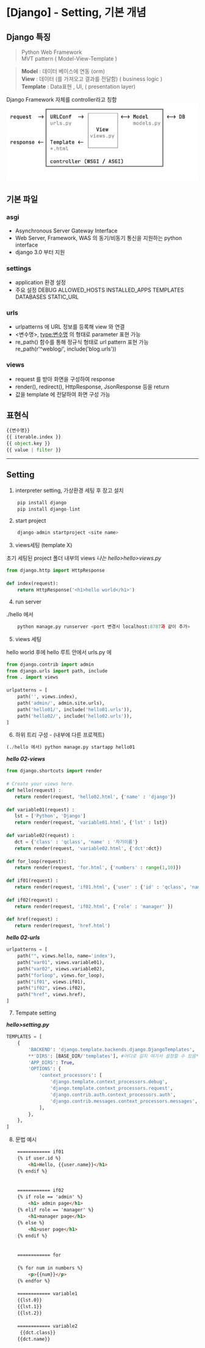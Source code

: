 # [Django] - Setting, 기본 개념

## Django 특징

> Python Web Framework     
> MVT pattern ( Model-View-Template )     

> **Model** : 데이터 베이스에 연동 (orm)     
> **View** : 데이터 (를 가져오고 결과를 전달함) ( business logic )     
> **Template** : Data표현 , UI, ( presentation layer)     

Django Framework 자체를 controller라고 칭함     
![django](../images/django.png)     

## 기본 파일

### asgi

- Asynchronous Server Gateway Interface
- Web Server, Framework, WAS 의
동기/비동기 통신을 지원하는 python interface
- django 3.0 부터 지원

### settings

- application 환경 설정
- 주요 설정 DEBUG
  ALLOWED_HOSTS
  INSTALLED_APPS
  TEMPLATES
  DATABASES
  STATIC_URL

### urls

- urlpatterns 에 URL 정보를 등록해 view 와 연결     
- <변수명>, <type:변수명> 의 형태로 parameter 표현 가능     
- re_path() 함수를 통해 정규식 형태로 url pattern 표현 가능 re_path(r'^weblog/', include('blog.urls'))     

### views

- request 를 받아 화면을 구성하여 response     
- render(), redirect(), HttpResponse, JsonResponse 등을 return     
- 값을 template 에 전달하여 화면 구성 가능     
     
## 표현식
```python
{{변수명}}   
{{ iterable.index }}   
{{ object.key }}   
{{ value | filter }}     
```
----
## Setting

1. interpreter setting, 가상환경 세팅 후 장고 설치

```python
    pip install django
    pip install django-lint
```

2. start project

```python
    django-admin startproject <site name>
```

3. views세팅 (template X)

초기 세팅된 project 폴더 내부의 views
_나는 hello>hello>views.py_

```python
from django.http import HttpResponse

def index(request):
    return HttpResponse('<h1>hello world</h1>')
```

4. run server

./hello 에서

```python
    python manage.py runserver <port 변경시 localhost:8787과 같이 추가>
```

5. views 세팅

hello world 후에 hello 루트 안에서 urls.py 에
```python
from django.contrib import admin
from django.urls import path, include
from . import views

urlpatterns = [
    path('', views.index),
    path('admin/', admin.site.urls),
    path('hello01/', include('hello01.urls')),
    path('hello02/', include('hello02.urls')),
]
```

6. 하위 트리 구성 - (내부에 다른 프로젝트)


```python
(./hello 에서) python manage.py startapp hello01
```


_**hello 02-views**_

 ```python 
 from django.shortcuts import render

# Create your views here.
def hello(request) : 
    return render(request, 'hello02.html', {'name' : 'django'})
    
def variable01(request) : 
    lst = ['Python', 'Django']
    return render(request, 'variable01.html', {'lst' : lst})

def variable02(request) : 
    dct = {'class' : 'qclass', 'name' : '자기이름'}
    return render(request, 'variable02.html', {'dct':dct})

def for_loop(request):
    return render(request, 'for.html', {'numbers' : range(1,10)})

def if01(request) :
    return render(request, 'if01.html', {'user' : {'id' : 'qclass', 'name' : 'myname' }})

def if02(request) :
    return render(request, 'if02.html', {'role' : 'manager' })

def href(request) : 
    return render(request, 'href.html')
 ```


_**hello 02-urls**_

```python
urlpatterns = [
    path("", views.hello, name='index'),
    path("var01", views.variable01),
    path("var02", views.variable02),
    path("forloop", views.for_loop),
    path("if01", views.if01),
    path("if02", views.if02),
    path("href", views.href),
]
```


7. Tempate setting

_**hello>setting.py**_

```python
TEMPLATES = [
    {
        'BACKEND': 'django.template.backends.django.DjangoTemplates',
        **'DIRS': [BASE_DIR/'templates'], #어디로 갈지 여기서 설정할 수 있음**
        'APP_DIRS': True,
        'OPTIONS': {
            'context_processors': [
                'django.template.context_processors.debug',
                'django.template.context_processors.request',
                'django.contrib.auth.context_processors.auth',
                'django.contrib.messages.context_processors.messages',
            ],
        },
    },
]
```

8. 문법 예시

```html
    ============ if01
    {% if user.id %}
        <h1>Hello, {{user.name}}</h1>
    {% endif %}


    ============ if02
    {% if role == 'admin' %}
        <h1> admin page</h1>
    {% elif role == 'manager' %}
        <h1>manager page</h1>
    {% else %}
        <h1>user page</h1>
    {% endif %}
    

    ============ for

    {% for num in numbers %}
        <p>{{num}}</p>
    {% endfor %}

    ============ variable1
    {{lst.0}}
    {{lst.1}}
    {{lst.2}}

    ============ variable2
     {{dct.class}}
    {{dct.name}}
```